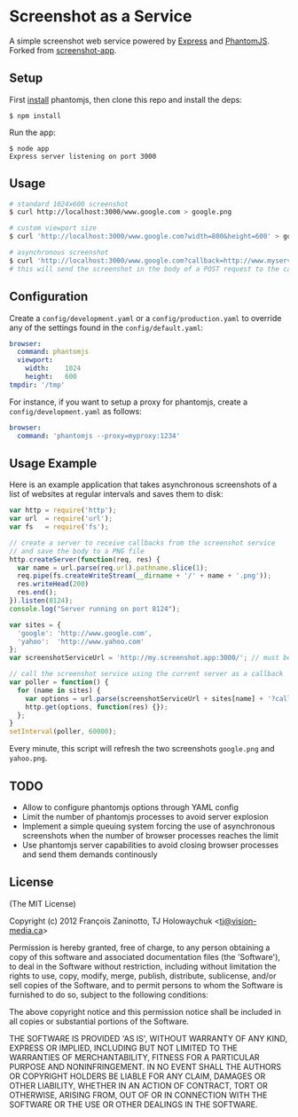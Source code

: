# Screenshot as a Service

A simple screenshot web service powered by [Express](http://expressjs.com) and [PhantomJS](http://www.phantomjs.org/). Forked from [screenshot-app](http://github.com/visionmedia/screenshot-app).

## Setup

First [install](http://code.google.com/p/phantomjs/wiki/Installation) phantomjs, then clone this repo and install the deps:

```
$ npm install
```

Run the app:

```
$ node app
Express server listening on port 3000
```

## Usage

```sh
# standard 1024x600 screenshot
$ curl http://localhost:3000/www.google.com > google.png

# custom viewport size
$ curl 'http://localhost:3000/www.google.com?width=800&height=600' > google.png

# asynchronous screenshot
$ curl 'http://localhost:3000/www.google.com?callback=http://www.myservice.com/screenshot/google'
# this will send the screenshot in the body of a POST request to the callback url
```

## Configuration

Create a `config/development.yaml` or a `config/production.yaml` to override any of the settings found in the `config/default.yaml`:

```yml
browser:
  command: phantomjs
  viewport:
    width:    1024
    height:   600
tmpdir: '/tmp'
```

For instance, if you want to setup a proxy for phantomjs, create a `config/development.yaml` as follows:

```yml
browser:
  command: 'phantomjs --proxy=myproxy:1234'
```

## Usage Example

Here is an example application that takes asynchronous screenshots of a list of websites at regular intervals and saves them to disk:

```js
var http = require('http');
var url  = require('url');
var fs   = require('fs');

// create a server to receive callbacks from the screenshot service
// and save the body to a PNG file
http.createServer(function(req, res) {
  var name = url.parse(req.url).pathname.slice(1);
  req.pipe(fs.createWriteStream(__dirname + '/' + name + '.png'));
  res.writeHead(200)
  res.end();
}).listen(8124);
console.log("Server running on port 8124");

var sites = {
  'google': 'http://www.google.com',
  'yahoo':  'http://www.yahoo.com'
};
var screenshotServiceUrl = 'http://my.screenshot.app:3000/'; // must be running screenshot-app

// call the screenshot service using the current server as a callback
var poller = function() {
  for (name in sites) {
    var options = url.parse(screenshotServiceUrl + sites[name] + '?callback=http://localhost:8124/' + name);
    http.get(options, function(res) {});
  };
}
setInterval(poller, 60000);
```

Every minute, this script will refresh the two screenshots `google.png` and `yahoo.png`.

## TODO

* Allow to configure phantomjs options through YAML config
* Limit the number of phantomjs processes to avoid server explosion
* Implement a simple queuing system forcing the use of asynchronous screenshots when the number of browser processes reaches the limit
* Use phantomjs server capabilities to avoid closing browser processes and send them demands continously 

## License

(The MIT License)

Copyright (c) 2012 François Zaninotto, TJ Holowaychuk &lt;tj@vision-media.ca&gt;

Permission is hereby granted, free of charge, to any person obtaining
a copy of this software and associated documentation files (the
'Software'), to deal in the Software without restriction, including
without limitation the rights to use, copy, modify, merge, publish,
distribute, sublicense, and/or sell copies of the Software, and to
permit persons to whom the Software is furnished to do so, subject to
the following conditions:

The above copyright notice and this permission notice shall be
included in all copies or substantial portions of the Software.

THE SOFTWARE IS PROVIDED 'AS IS', WITHOUT WARRANTY OF ANY KIND,
EXPRESS OR IMPLIED, INCLUDING BUT NOT LIMITED TO THE WARRANTIES OF
MERCHANTABILITY, FITNESS FOR A PARTICULAR PURPOSE AND NONINFRINGEMENT.
IN NO EVENT SHALL THE AUTHORS OR COPYRIGHT HOLDERS BE LIABLE FOR ANY
CLAIM, DAMAGES OR OTHER LIABILITY, WHETHER IN AN ACTION OF CONTRACT,
TORT OR OTHERWISE, ARISING FROM, OUT OF OR IN CONNECTION WITH THE
SOFTWARE OR THE USE OR OTHER DEALINGS IN THE SOFTWARE.
